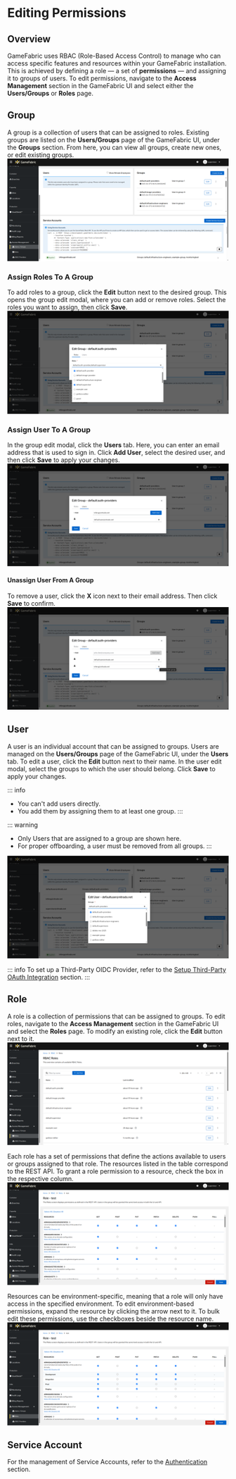 # Editing Permissions

## Overview

GameFabric uses RBAC (Role-Based Access Control) to manage who can access specific features and resources within your GameFabric installation.
This is achieved by defining a role — a set of **permissions** — and assigning it to groups of users.
To edit permissions, navigate to the **Access Management** section in the GameFabric UI and select either the **Users/Groups** or **Roles** page.

## Group

A group is a collection of users that can be assigned to roles.
Existing groups are listed on the **Users/Groups** page of the GameFabric UI, under the **Groups** section.
From here, you can view all groups, create new ones, or edit existing groups.
![groups-overview.png](images/permissions/groups-overview.png)

### Assign Roles To A Group

To add roles to a group, click the **Edit** button next to the desired group.
This opens the group edit modal, where you can add or remove roles.
Select the roles you want to assign, then click **Save**.
![add-role-to-group.png](images/permissions/add-role-to-group.png)

### Assign User To A Group

In the group edit modal, click the **Users** tab. Here, you can enter an email address that is used to sign in.
Click **Add User**, select the desired user, and then click **Save** to apply your changes.
![add-user-to-group.png](images/permissions/add-user-to-group.png)

#### Unassign User From A Group

To remove a user, click the **X** icon next to their email address. Then click **Save** to confirm.
![remove-user-from-group.png](images/permissions/remove-user-from-group.png)

## User

A user is an individual account that can be assigned to groups.
Users are managed on the **Users/Groups** page of the GameFabric UI, under the **Users** tab.
To edit a user, click the **Edit** button next to their name.
In the user edit modal, select the groups to which the user should belong.
Click **Save** to apply your changes.

::: info
- You can't add users directly.
- You add them by assigning them to at least one group.
:::

::: warning
- Only Users that are assigned to a group are shown here.
- For proper offboarding, a user must be removed from all groups.
:::

![add-groups-to-user.png](images/permissions/add-groups-to-user.png)

::: info
To set up a Third-Party OIDC Provider, refer to the [Setup Third-Party OAuth Integration](setup-third-party-oauth.md) section.
:::

## Role

A role is a collection of permissions that can be assigned to groups.
To edit roles, navigate to the **Access Management** section in the GameFabric UI and select the **Roles** page.
To modify an existing role, click the **Edit** button next to it.
![roles-overview.png](images/permissions/roles-overview.png)

Each role has a set of permissions that define the actions available to users or groups assigned to that role.
The resources listed in the table correspond to the REST API. To grant a role permission to a resource, check the box in the respective column.
![edit-role.png](images/permissions/edit-role.png)

Resources can be environment-specific, meaning that a role will only have access in the specified environment.
To edit environment-based permissions, expand the resource by clicking the arrow next to it.
To bulk edit these permissions, use the checkboxes beside the resource name.
![edit-role-env-based.png](images/permissions/edit-role-env-based.png)

## Service Account

For the management of Service Accounts, refer to the [Authentication](authentication.md) section.
